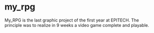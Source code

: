 # my_rpg
My_RPG is the last graphic project of the first year at EPITECH. The principle was to realize in 9 weeks a video game complete and playable.
